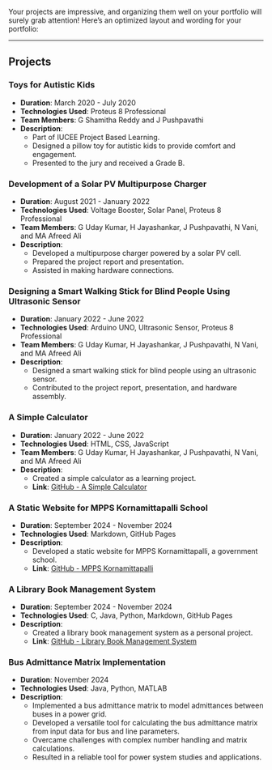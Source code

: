Your projects are impressive, and organizing them well on your portfolio will surely grab attention! Here’s an optimized layout and wording for your portfolio:

---

## Projects

### Toys for Autistic Kids
- **Duration**: March 2020 - July 2020
- **Technologies Used**: Proteus 8 Professional
- **Team Members**: G Shamitha Reddy and J Pushpavathi
- **Description**: 
    - Part of IUCEE Project Based Learning.
    - Designed a pillow toy for autistic kids to provide comfort and engagement.
    - Presented to the jury and received a Grade B.

### Development of a Solar PV Multipurpose Charger
- **Duration**: August 2021 - January 2022
- **Technologies Used**: Voltage Booster, Solar Panel, Proteus 8 Professional
- **Team Members**: G Uday Kumar, H Jayashankar, J Pushpavathi, N Vani, and MA Afreed Ali
- **Description**: 
    - Developed a multipurpose charger powered by a solar PV cell.
    - Prepared the project report and presentation.
    - Assisted in making hardware connections.

### Designing a Smart Walking Stick for Blind People Using Ultrasonic Sensor
- **Duration**: January 2022 - June 2022
- **Technologies Used**: Arduino UNO, Ultrasonic Sensor, Proteus 8 Professional
- **Team Members**: G Uday Kumar, H Jayashankar, J Pushpavathi, N Vani, and MA Afreed Ali
- **Description**: 
    - Designed a smart walking stick for blind people using an ultrasonic sensor.
    - Contributed to the project report, presentation, and hardware assembly.

### A Simple Calculator
- **Duration**: January 2022 - June 2022
- **Technologies Used**: HTML, CSS, JavaScript
- **Team Members**: G Uday Kumar, H Jayashankar, J Pushpavathi, N Vani, and MA Afreed Ali
- **Description**: 
    - Created a simple calculator as a learning project.
    - **Link**: [GitHub - A Simple Calculator](https://sree2011.github.io/a-simple-calculator/)

### A Static Website for MPPS Kornamittapalli School
- **Duration**: September 2024 - November 2024
- **Technologies Used**: Markdown, GitHub Pages
- **Description**: 
    - Developed a static website for MPPS Kornamittapalli, a government school.
    - **Link**: [GitHub - MPPS Kornamittapalli](https://sree2011.github.io/mpps-kornamittapalli/)

### A Library Book Management System
- **Duration**: September 2024 - November 2024
- **Technologies Used**: C, Java, Python, Markdown, GitHub Pages
- **Description**: 
    - Created a library book management system as a personal project.
    - **Link**: [GitHub - Library Book Management System](https://sree2011.github.io/library-management-system-main-doc/)

### Bus Admittance Matrix Implementation
- **Duration**: November 2024
- **Technologies Used**: Java, Python, MATLAB
- **Description**: 
    - Implemented a bus admittance matrix to model admittances between buses in a power grid.
    - Developed a versatile tool for calculating the bus admittance matrix from input data for bus and line parameters.
    - Overcame challenges with complex number handling and matrix calculations.
    - Resulted in a reliable tool for power system studies and applications.
